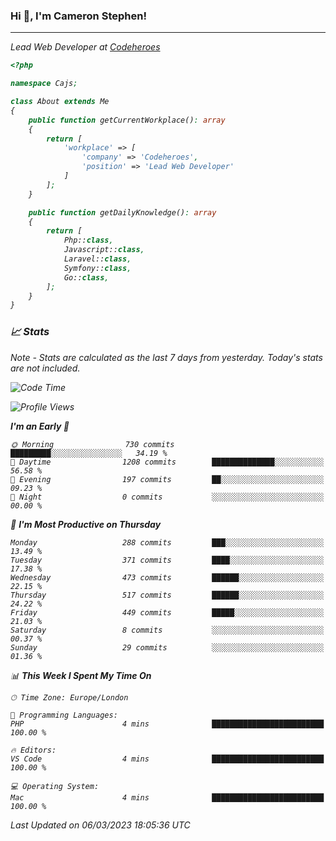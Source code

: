 ### Hi 👋, I'm Cameron Stephen!
<hr>
<p><em>Lead Web Developer at <a href="https://codeheroes.co.uk">Codeheroes</a></p>


```php
<?php

namespace Cajs;

class About extends Me
{
    public function getCurrentWorkplace(): array
    {
        return [
            'workplace' => [
                'company' => 'Codeheroes',
                'position' => 'Lead Web Developer'
            ]
        ];
    }

    public function getDailyKnowledge(): array
    {
        return [
            Php::class,
            Javascript::class,
            Laravel::class,
            Symfony::class,
            Go::class,
        ];
    }
}
```

### 📈 Stats
<p><em>Note - Stats are calculated as the last 7 days from yesterday. Today's stats are not included.</em></p>


<!--START_SECTION:waka-->
![Code Time](http://img.shields.io/badge/Code%20Time-3%2C252%20hrs%2057%20mins-blue)

![Profile Views](http://img.shields.io/badge/Profile%20Views-0-blue)

**I'm an Early 🐤** 

```text
🌞 Morning                730 commits         █████████░░░░░░░░░░░░░░░░   34.19 % 
🌆 Daytime                1208 commits        ██████████████░░░░░░░░░░░   56.58 % 
🌃 Evening                197 commits         ██░░░░░░░░░░░░░░░░░░░░░░░   09.23 % 
🌙 Night                  0 commits           ░░░░░░░░░░░░░░░░░░░░░░░░░   00.00 % 
```
📅 **I'm Most Productive on Thursday** 

```text
Monday                   288 commits         ███░░░░░░░░░░░░░░░░░░░░░░   13.49 % 
Tuesday                  371 commits         ████░░░░░░░░░░░░░░░░░░░░░   17.38 % 
Wednesday                473 commits         ██████░░░░░░░░░░░░░░░░░░░   22.15 % 
Thursday                 517 commits         ██████░░░░░░░░░░░░░░░░░░░   24.22 % 
Friday                   449 commits         █████░░░░░░░░░░░░░░░░░░░░   21.03 % 
Saturday                 8 commits           ░░░░░░░░░░░░░░░░░░░░░░░░░   00.37 % 
Sunday                   29 commits          ░░░░░░░░░░░░░░░░░░░░░░░░░   01.36 % 
```


📊 **This Week I Spent My Time On** 

```text
🕑︎ Time Zone: Europe/London

💬 Programming Languages: 
PHP                      4 mins              █████████████████████████   100.00 % 

🔥 Editors: 
VS Code                  4 mins              █████████████████████████   100.00 % 

💻 Operating System: 
Mac                      4 mins              █████████████████████████   100.00 % 
```


 Last Updated on 06/03/2023 18:05:36 UTC
<!--END_SECTION:waka-->

